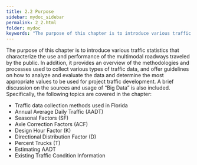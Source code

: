 ```yaml
---
title: 2.2 Purpose
sidebar: mydoc_sidebar
permalink: 2_2.html
folder: mydoc
keywords: "The purpose of this chapter is to introduce various traffic statistics that characterize the use and performance of the multimodal roadways traveled by the public. In addition, it provides an overview of the methodologies and processes used to collect various types of traffic data, and offer guidelines on how to analyze and evaluate the data and determine the most appropriate values to be used for project traffic development. A brief discussion on the sources and usage of “Big Data” is also included. Specifically, the following topics are covered in the chapter:Traffic data collection methods used in Florida Annual Average Daily Traffic (AADT) Seasonal Factors (SF) Axle Correction Factors (ACF) Design Hour Factor (K) Directional Distribution Factor (D) Percent Trucks (T) Estimating AADT Existing Traffic Condition Information"
---
```


<style>
  div{text-align: justify;}
</style>

The purpose of this chapter is to introduce various traffic statistics that characterize the use and
performance of the multimodal roadways traveled by the public. In addition, it provides an overview
of the methodologies and processes used to collect various types of traffic data, and offer guidelines
on how to analyze and evaluate the data and determine the most appropriate values to be used
for project traffic development. A brief discussion on the sources and usage of “Big Data” is also
included. Specifically, the following topics are covered in the chapter:

<div id="red-square">
<ul>
<li>Traffic data collection methods used in Florida</li>
<li>Annual Average Daily Traffic (AADT)</li>
<li>Seasonal Factors (SF)</li>
<li>Axle Correction Factors (ACF)</li>
<li>Design Hour Factor (K)</li>
<li>Directional Distribution Factor (D)</li>
<li>Percent Trucks (T)</li>
<li>Estimating AADT</li>
<li>Existing Traffic Condition Information</li>
</ul>
</div>